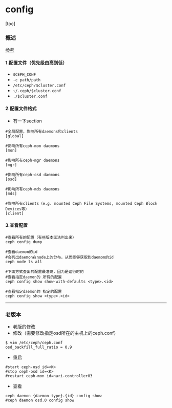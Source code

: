# config

[toc]

### 概述
[参考](https://docs.ceph.com/en/latest/rados/configuration/ceph-conf/)

#### 1.配置文件（优先级由高到低）
* `$CEPH_CONF`
* `-c path/path`
* `/etc/ceph/$cluster.conf`
* `~/.ceph/$cluster.conf`
* `./$cluster.conf`

#### 2.配置文件格式

* 有一下section

```shell
#全局配置，影响所有daemons和clients
[global]

#影响所有ceph-mon daemons
[mon]

#影响所有ceph-mgr daemons
[mgr]

#影响所有ceph-osd daemons
[osd]

#影响所有ceph-mds daemons
[mds]

#影响所有clients（e.g. mounted Ceph File Systems, mounted Ceph Block Devices等）
[client]
```

#### 3.查看配置

```shell
#查看所有的配置（有些版本无法列出来）
ceph config dump

#查看daemon的id
#会列出daemon在node上的分布，从而能够获取到daemon的id
ceph node ls all

#下面方式查出的配置最准确，因为是运行时的
#查看指定daemon的 所有的配置
ceph config show show-with-defaults <type>.<id>

#查看指定daemon的 指定的配置
ceph config show <type>.<id>
```

***

### 老版本

* 老版的修改
* 修改（需要修改指定osd所在的主机上的ceph.conf）
```shell
$ vim /etc/ceph/ceph.conf
osd_backfill_full_ratio = 0.9
```
* 重启
```shell
#start ceph-osd id=<K>
#stop ceph-osd id=<K>
#restart ceph-mon id=nari-controller03
```
* 查看
```shell
ceph daemon {daemon-type}.{id} config show
#ceph daemon osd.0 config show
```
